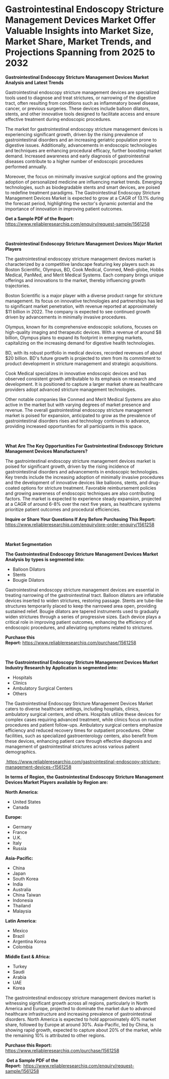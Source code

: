 <p><h1>Gastrointestinal Endoscopy Stricture Management Devices Market Offer Valuable Insights into Market Size, Market Share, Market Trends, and Projections Spanning from 2025 to 2032</h1></p><p><strong>Gastrointestinal Endoscopy Stricture Management Devices Market Analysis and Latest Trends</strong></p>
<p><p>Gastrointestinal endoscopy stricture management devices are specialized tools used to diagnose and treat strictures, or narrowing of the digestive tract, often resulting from conditions such as inflammatory bowel disease, cancer, or previous surgeries. These devices include balloon dilators, stents, and other innovative tools designed to facilitate access and ensure effective treatment during endoscopic procedures.</p><p>The market for gastrointestinal endoscopy stricture management devices is experiencing significant growth, driven by the rising prevalence of gastrointestinal disorders and an increasing geriatric population prone to digestive issues. Additionally, advancements in endoscopic technologies and techniques are enhancing procedural efficacy, further boosting market demand. Increased awareness and early diagnosis of gastrointestinal diseases contribute to a higher number of endoscopic procedures performed annually.</p><p>Moreover, the focus on minimally invasive surgical options and the growing adoption of personalized medicine are influencing market trends. Emerging technologies, such as biodegradable stents and smart devices, are poised to redefine treatment paradigms. The Gastrointestinal Endoscopy Stricture Management Devices Market is expected to grow at a CAGR of 13.1% during the forecast period, highlighting the sector's dynamic potential and the importance of innovation in improving patient outcomes.</p></p>
<p><strong>Get a Sample PDF of the Report:&nbsp;</strong> <a href="https://www.reliableresearchiq.com/enquiry/request-sample/1561258?utm_campaign=3130&utm_medium=2&utm_source=Github&utm_content=ia&utm_term=14042025&utm_id=gastrointestinal-endoscopy-stricture-management-devices">https://www.reliableresearchiq.com/enquiry/request-sample/1561258</a></p>
<p>&nbsp;</p>
<p><strong>Gastrointestinal Endoscopy Stricture Management Devices Major Market Players</strong></p>
<p><p>The gastrointestinal endoscopy stricture management devices market is characterized by a competitive landscape featuring key players such as Boston Scientific, Olympus, BD, Cook Medical, Conmed, Medi-globe, Hobbs Medical, PanMed, and Merit Medical Systems. Each company brings unique offerings and innovations to the market, thereby influencing growth trajectories.</p><p>Boston Scientific is a major player with a diverse product range for stricture management. Its focus on innovative technologies and partnerships has led to significant market penetration, with revenue reported at approximately $11 billion in 2022. The company is expected to see continued growth driven by advancements in minimally invasive procedures.</p><p>Olympus, known for its comprehensive endoscopic solutions, focuses on high-quality imaging and therapeutic devices. With a revenue of around $8 billion, Olympus plans to expand its footprint in emerging markets, capitalizing on the increasing demand for digestive health technologies.</p><p>BD, with its robust portfolio in medical devices, recorded revenues of about $20 billion. BD's future growth is projected to stem from its commitment to product development in stricture management and strategic acquisitions.</p><p>Cook Medical specializes in innovative endoscopic devices and has observed consistent growth attributable to its emphasis on research and development. It is positioned to capture a larger market share as healthcare providers adopt advanced stricture management technologies.</p><p>Other notable companies like Conmed and Merit Medical Systems are also active in the market but with varying degrees of market presence and revenue. The overall gastrointestinal endoscopy stricture management market is poised for expansion, anticipated to grow as the prevalence of gastrointestinal disorders rises and technology continues to advance, providing increased opportunities for all participants in this space.</p></p>
<p>&nbsp;</p>
<p><strong>What Are The Key Opportunities For Gastrointestinal Endoscopy Stricture Management Devices Manufacturers?</strong></p>
<p><p>The gastrointestinal endoscopy stricture management devices market is poised for significant growth, driven by the rising incidence of gastrointestinal disorders and advancements in endoscopic technologies. Key trends include the increasing adoption of minimally invasive procedures and the development of innovative devices like balloons, stents, and drug-coated options for stricture treatment. Favorable reimbursement policies and growing awareness of endoscopic techniques are also contributing factors. The market is expected to experience steady expansion, projected at a CAGR of around 6-8% over the next five years, as healthcare systems prioritize patient outcomes and procedural efficiencies.</p></p>
<p><strong>Inquire or Share Your Questions If Any Before Purchasing This Report:</strong> <a href="https://www.reliableresearchiq.com/enquiry/pre-order-enquiry/1561258?utm_campaign=3130&utm_medium=2&utm_source=Github&utm_content=ia&utm_term=14042025&utm_id=gastrointestinal-endoscopy-stricture-management-devices">https://www.reliableresearchiq.com/enquiry/pre-order-enquiry/1561258</a></p>
<p>&nbsp;</p>
<p><strong>Market Segmentation</strong></p>
<p><strong>The Gastrointestinal Endoscopy Stricture Management Devices Market Analysis by types is segmented into:</strong></p>
<p><ul><li>Balloon Dilators</li><li>Stents</li><li>Bougie Dilators</li></ul></p>
<p><p>Gastrointestinal endoscopy stricture management devices are essential in treating narrowing of the gastrointestinal tract. Balloon dilators are inflatable devices inserted to widen strictures, restoring passage. Stents are tube-like structures temporarily placed to keep the narrowed area open, providing sustained relief. Bougie dilators are tapered instruments used to gradually widen strictures through a series of progressive sizes. Each device plays a critical role in improving patient outcomes, enhancing the efficiency of endoscopic procedures, and alleviating symptoms related to strictures.</p></p>
<p><strong>Purchase this Report:&nbsp;</strong><a href="https://www.reliableresearchiq.com/purchase/1561258?utm_campaign=3130&utm_medium=2&utm_source=Github&utm_content=ia&utm_term=14042025&utm_id=gastrointestinal-endoscopy-stricture-management-devices">https://www.reliableresearchiq.com/purchase/1561258</a></p>
<p>&nbsp;</p>
<p><strong>The Gastrointestinal Endoscopy Stricture Management Devices Market Industry Research by Application is segmented into:</strong></p>
<p><ul><li>Hospitals</li><li>Clinics</li><li>Ambulatory Surgical Centers</li><li>Others</li></ul></p>
<p><p>The Gastrointestinal Endoscopy Stricture Management Devices Market caters to diverse healthcare settings, including hospitals, clinics, ambulatory surgical centers, and others. Hospitals utilize these devices for complex cases requiring advanced treatment, while clinics focus on routine procedures and patient follow-ups. Ambulatory surgical centers emphasize efficiency and reduced recovery times for outpatient procedures. Other facilities, such as specialized gastroenterology centers, also benefit from these devices, enhancing patient care through effective diagnosis and management of gastrointestinal strictures across various patient demographics.</p></p>
<p><a href="https://www.reliableresearchiq.com/gastrointestinal-endoscopy-stricture-management-devices-r1561258?utm_campaign=3130&utm_medium=2&utm_source=Github&utm_content=ia&utm_term=14042025&utm_id=gastrointestinal-endoscopy-stricture-management-devices">&nbsp;https://www.reliableresearchiq.com/gastrointestinal-endoscopy-stricture-management-devices-r1561258</a></p>
<p><strong>In terms of Region, the Gastrointestinal Endoscopy Stricture Management Devices Market Players available by Region are:</strong></p>
<p>
    <p> <strong> North America: </strong>
        <ul>
            <li>United States</li>
            <li>Canada</li>
        </ul>
        </p> 
    <p> <strong> Europe: </strong>
        <ul>
            <li>Germany</li>
            <li>France</li>
            <li>U.K.</li>
            <li>Italy</li>
            <li>Russia</li>
        </ul>
        </p> 
    <p> <strong> Asia-Pacific: </strong>
        <ul>
            <li>China</li>
            <li>Japan</li>
            <li>South Korea</li>
            <li>India</li>
            <li>Australia</li>
            <li>China Taiwan</li>
            <li>Indonesia</li>
            <li>Thailand</li>
            <li>Malaysia</li>
        </ul>
        </p> 
    <p> <strong> Latin America: </strong>
        <ul>
            <li>Mexico</li>
            <li>Brazil</li>
            <li>Argentina Korea</li>
            <li>Colombia</li>
        </ul>
        </p> 
    <p> <strong> Middle East & Africa: </strong>
        <ul>
            <li>Turkey</li>
            <li>Saudi</li>
            <li>Arabia</li>
            <li>UAE</li>
            <li>Korea</li>
        </ul>
    </p>
    </p>
<p><p>The gastrointestinal endoscopy stricture management devices market is witnessing significant growth across all regions, particularly in North America and Europe, projected to dominate the market due to advanced healthcare infrastructure and increasing prevalence of gastrointestinal disorders. North America is expected to hold approximately 40% market share, followed by Europe at around 30%. Asia-Pacific, led by China, is showing rapid growth, expected to capture about 20% of the market, while the remaining 10% is attributed to other regions.</p></p>
<p><strong>Purchase this Report: </strong><a href="https://www.reliableresearchiq.com/purchase/1561258?utm_campaign=3130&utm_medium=2&utm_source=Github&utm_content=ia&utm_term=14042025&utm_id=gastrointestinal-endoscopy-stricture-management-devices">https://www.reliableresearchiq.com/purchase/1561258</a></p>
<p>&nbsp;<strong>Get a Sample PDF of the Report:&nbsp;&nbsp;</strong><a href="https://www.reliableresearchiq.com/enquiry/request-sample/1561258?utm_campaign=3130&utm_medium=2&utm_source=Github&utm_content=ia&utm_term=14042025&utm_id=gastrointestinal-endoscopy-stricture-management-devices">https://www.reliableresearchiq.com/enquiry/request-sample/1561258</a></p>
<p><strong></strong></p>
<p><p></p><p></p><p></p></p>